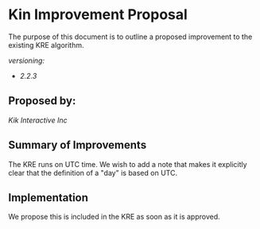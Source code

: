 # Kin Improvement Proposal
The purpose of this document is to outline a proposed improvement to the existing KRE algorithm. 

*versioning:*
- *2.2.3*

## Proposed by:
*Kik Interactive Inc*

## Summary of Improvements
The KRE runs on UTC time. We wish to add a note that makes it explicitly clear that the definition of a "day" is based on UTC.

## Implementation
We propose this is included in the KRE as soon as it is approved.
